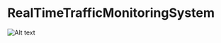 # RealTimeTrafficMonitoringSystem
![Alt text](https://raw.githubusercontent.com/Caden94/RealTimeTrafficMonitoringSystem/master/rtms_architecture.png "System Architecture")
